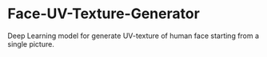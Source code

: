 # Face-UV-Texture-Generator
Deep Learning model for generate UV-texture of human face starting from a single picture.
